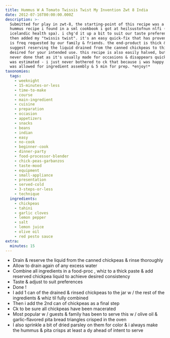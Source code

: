 ```yaml
---
title: Hummus W A Tomato Twissis Twist My Invention Zwt 8 India
date: 2012-07-16T00:00:00.000Z
description: >-
  Submitted for play in zwt-8, the starting-point of this recipe was a basic
  hummus recipe i found in a sml cookbook i got at heilsustofnun nlfi (an
  icelandic health spa). i chg'd it up a bit to suit our taste preferences &
  then added my "twissis twist". it's an easy quick-fix that has proven itself &
  is freq requested by our family & friends. the end-product is thick & i
  suggest reserving the liquid drained from the canned chickpeas to thin it as
  desired for your intended use. this recipe is also easily halved, but i've
  never done that as it's usually made for occasions & disappears quickly. yield
  was estimated - i just never bothered to ck that because i was happy. 10 min
  was allowed for ingredient assembly & 5 min for prep. *enjoy!*
taxonomies:
  tags:
    - weeknight
    - 15-minutes-or-less
    - time-to-make
    - course
    - main-ingredient
    - cuisine
    - preparation
    - occasion
    - appetizers
    - snacks
    - beans
    - indian
    - easy
    - no-cook
    - beginner-cook
    - dinner-party
    - food-processor-blender
    - chick-peas-garbanzos
    - taste-mood
    - equipment
    - small-appliance
    - presentation
    - served-cold
    - 3-steps-or-less
    - technique
  ingredients:
    - chickpeas
    - tahini
    - garlic cloves
    - lemon pepper
    - salt
    - lemon juice
    - olive oil
    - red pesto sauce
extra:
  minutes: 15
---
```

 - Drain & reserve the liquid from the canned chickpeas & rinse thoroughly
 - Allow to drain again of any excess water
 - Combine all ingredients in a food-proc , whiz to a thick paste & add reserved chickpea liquid to achieve desired consistency
 - Taste & adjust to suit preferences
 - Done !
 - I add 1 can of the drained & rinsed chickpeas to the jar w / the rest of the ingredients & whiz til fully combined
 - Then i add the 2nd can of chickpeas as a final step
 - Ck to be sure all chickpeas have been macerated
 - Most popular w / guests & family has been to serve this w / olive oil & garlic-flavored pita bread triangles crisped in the oven
 - I also sprinkle a bit of dried parsley on them for color & i always make the hummus & pita crisps at least a dy ahead of intent to serve
